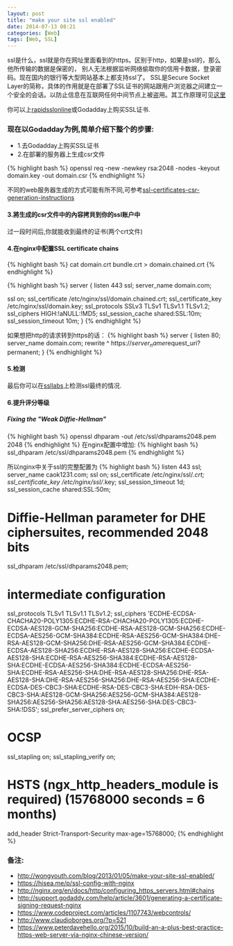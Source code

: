 ```yaml
---
layout: post
title: "make your site ssl enabled"
date: 2014-07-13 08:21
categories: [Web]
tags: [Web, SSL]
---
```


ssl是什么，ssl就是你在网址里面看到的https。区别于http，如果是ssl的，那么他所传输的数据是保密的， 别人无法根据监听网络偷取你的信用卡数据，登录密码。现在国内的银行等大型网站基本上都支持ssl了。
SSL是Secure Socket Layer的简称，具体的作用就是在部署了SSL证书的网站跟用户浏览器之间建立一个安全的会话。以防止信息在互联网任何中间节点上被盗用。其工作原理可见[这里](https://zh.wikipedia.org/wiki/%E5%AE%89%E5%85%A8%E5%A5%97%E6%8E%A5%E5%B1%82)

你可以上[rapidsslonline](https://www.rapidsslonline.com/)或Godadday上购买SSL证书.

### 现在以Godadday为例,简单介绍下整个的步骤:

* 1.去Godadday上购买SSL证书
* 2.在部署的服务器上生成csr文件

{% highlight bash %}
openssl req -new -newkey rsa:2048 -nodes -keyout domain.key -out domain.csr
{% endhighlight %}

不同的web服务器生成的方式可能有所不同,可参考[ssl-certificates-csr-generation-instructions](http://support.godaddy.com/help/category/746/ssl-certificates-csr-generation-instructions)

#### 3.將生成的csr文件中的內容拷貝到你的ssl账户中
过一段时间后,你就能收到最终的证书(两个crt文件)

#### 4.在nginx中配置SSL certificate chains
{% highlight bash %}
cat domain.crt bundle.crt > domain.chained.crt
{% endhighlight %}

{% highlight bash %}
server {
  listen 443 ssl;
  server_name domain.com;

  ssl                 on;
  ssl_certificate     /etc/nginx/ssl/domain.chained.crt;
  ssl_certificate_key /etc/nginx/ssl/domain.key;
  ssl_protocols       SSLv3 TLSv1 TLSv1.1 TLSv1.2;
  ssl_ciphers         HIGH:!aNULL:!MD5;
  ssl_session_cache    shared:SSL:10m;
  ssl_session_timeout  10m;
}
{% endhighlight %}

如果想把http的请求转到https的话：
{% highlight bash %}
server {
  listen      80;
  server_name domain.com;
  rewrite     ^ https://$server_name$request_uri? permanent;
}
{% endhighlight %}

#### 5.检测
最后你可以在[ssllabs](https://www.ssllabs.com/ssltest/index.html)上检测ssl最终的情况.

#### 6.提升评分等级

##### Fixing the "Weak Diffie-Hellman"
{% highlight bash %}
openssl dhparam -out /etc/ssl/dhparams2048.pem 2048
{% endhighlight %}
在nginx配置中增加:
{% highlight bash %}
ssl_dhparam /etc/ssl/dhparams2048.pem
{% endhighlight %}

所以nginx中关于ssl的完整配置为
{% highlight bash %}
listen 443 ssl;
server_name caok1231.com;
ssl on;
ssl_certificate /etc/nginx/ssl/*.crt;
ssl_certificate_key /etc/nginx/ssl/*.key;
ssl_session_timeout 1d;
ssl_session_cache shared:SSL:50m;

# Diffie-Hellman parameter for DHE ciphersuites, recommended 2048 bits
ssl_dhparam /etc/ssl/dhparams2048.pem;

# intermediate configuration
ssl_protocols       TLSv1 TLSv1.1 TLSv1.2;
ssl_ciphers 'ECDHE-ECDSA-CHACHA20-POLY1305:ECDHE-RSA-CHACHA20-POLY1305:ECDHE-ECDSA-AES128-GCM-SHA256:ECDHE-RSA-AES128-GCM-SHA256:ECDHE-ECDSA-AES256-GCM-SHA384:ECDHE-RSA-AES256-GCM-SHA384:DHE-RSA-AES128-GCM-SHA256:DHE-RSA-AES256-GCM-SHA384:ECDHE-ECDSA-AES128-SHA256:ECDHE-RSA-AES128-SHA256:ECDHE-ECDSA-AES128-SHA:ECDHE-RSA-AES256-SHA384:ECDHE-RSA-AES128-SHA:ECDHE-ECDSA-AES256-SHA384:ECDHE-ECDSA-AES256-SHA:ECDHE-RSA-AES256-SHA:DHE-RSA-AES128-SHA256:DHE-RSA-AES128-SHA:DHE-RSA-AES256-SHA256:DHE-RSA-AES256-SHA:ECDHE-ECDSA-DES-CBC3-SHA:ECDHE-RSA-DES-CBC3-SHA:EDH-RSA-DES-CBC3-SHA:AES128-GCM-SHA256:AES256-GCM-SHA384:AES128-SHA256:AES256-SHA256:AES128-SHA:AES256-SHA:DES-CBC3-SHA:!DSS';
ssl_prefer_server_ciphers on;

# OCSP
ssl_stapling on;
ssl_stapling_verify on;

# HSTS (ngx_http_headers_module is required) (15768000 seconds = 6 months)
add_header Strict-Transport-Security max-age=15768000;
{% endhighlight %}


### 备注:
* http://wongyouth.com/blog/2013/01/05/make-your-site-ssl-enabled/
* https://hisea.me/p/ssl-config-with-nginx
* http://nginx.org/en/docs/http/configuring_https_servers.html#chains
* http://support.godaddy.com/help/article/3601/generating-a-certificate-signing-request-nginx
* https://www.codeproject.com/articles/1107743/webcontrols/
* http://www.claudioborges.org/?p=521
* https://www.peterdavehello.org/2015/10/build-an-a-plus-best-practice-https-web-server-via-nginx-chinese-version/
